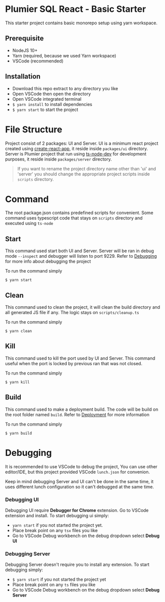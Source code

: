 # Plumier SQL React - Basic Starter
This starter project contains basic monorepo setup using yarn workspace. 

## Prerequisite
* NodeJS 10+
* Yarn (required, because we used Yarn workspace)
* VSCode (recommended)

## Installation
* Download this repo extract to any directory you like
* Open VSCode then open the directory
* Open VSCode integrated terminal
* `$ yarn install` to install dependencies
* `$ yarn start` to start the project

# File Structure 
Project consist of 2 packages: UI and Server. UI is a minimum react project created using [create-react-app](https://facebook.github.io/create-react-app/), it reside inside `packages/ui` directory. Server is Plumier project that run using [ts-node-dev](https://www.npmjs.com/package/ts-node-dev) for development purposes, it reside inside `packages/server` directory.

> If you want to rename the project directory name other than 'ui' and 'server' you should change the appropriate 
> project scripts inside `scripts` directory.

# Command
The root package.json contains predefined scripts for convenient. Some command uses typescript code that stays on `scripts` directory and executed using `ts-node` 

## Start
This command used start both UI and Server. Server will be ran in debug mode `--inspect` and debugger will listen to port 9229. Refer to [Debugging](#debugging) for more info about debugging the project

To run the command simply 

`$ yarn start` 


## Clean
This command used to clean the project, it will clean the build directory and all generated JS file if any. The logic stays on `scripts/cleanup.ts` 

To run the command simply 

`$ yarn clean` 

## Kill 
This command used to kill the port used by UI and Server. This command useful when the port is locked by previous ran that was not closed. 

To run the command simply 

`$ yarn kill` 

## Build
This command used to make a deployment build. The code will be build on the root folder named `build`.  Refer to [Deployment](#deployment) for more information

To run the command simply 

`$ yarn build` 

# Debugging
It is recommended to use VSCode to debug the project, You can use other editor/IDE, but this project provided VSCode `lunch.json` for convenion.

Keep in mind debugging Server and UI can't be done in the same time, it uses different lunch configuration so 
it can't debugged at the same time.

### Debugging UI
Debugging UI require **Debugger for Chrome** extension. Go to VSCode extension and install. To start debugging ui simply:
* `yarn start` if you not started the project yet.
* Place break point on any `tsx` files you like
* Go to VSCode Debug workbench on the debug dropdown select **Debug UI**

### Debugging Server
Debugging Server doesn't require you to install any extension. To start debugging simply:
* `$ yarn start` if you not started the project yet
* Place break point on any `ts` files you like
* Go to VSCode Debug workbench on the debug dropdown select **Debug Server**

